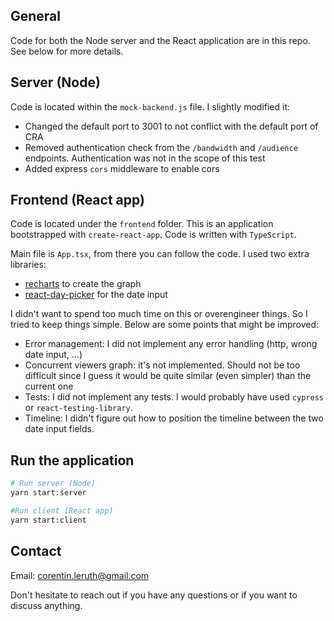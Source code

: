## General

Code for both the Node server and the React application are in this repo. See below for more details.

## Server (Node)

Code is located within the `mock-backend.js` file. I slightly modified it:

- Changed the default port to 3001 to not conflict with the default port of CRA
- Removed authentication check from the `/bandwidth` and `/audience` endpoints. Authentication was not in the scope of this test
- Added express `cors` middleware to enable cors

## Frontend (React app)

Code is located under the `frontend` folder. This is an application bootstrapped with `create-react-app`. Code is written with `TypeScript`.

Main file is `App.tsx`, from there you can follow the code. I used two extra libraries:

- [recharts](https://github.com/recharts/recharts) to create the graph
- [react-day-picker](https://github.com/gpbl/react-day-picker) for the date input

I didn't want to spend too much time on this or overengineer things. So I tried to keep things simple.
Below are some points that might be improved:

- Error management: I did not implement any error handling (http, wrong date input, ...)
- Concurrent viewers graph: it's not implemented. Should not be too difficult since I guess it would be quite similar (even simpler) than the current one
- Tests: I did not implement any tests. I would probably have used `cypress` or `react-testing-library`.
- Timeline: I didn't figure out how to position the timeline between the two date input fields.

## Run the application

```bash
# Run server (Node)
yarn start:server

#Run client (React app)
yarn start:client
```

## Contact

Email: corentin.leruth@gmail.com

Don't hesitate to reach out if you have any questions or if you want to discuss anything.
